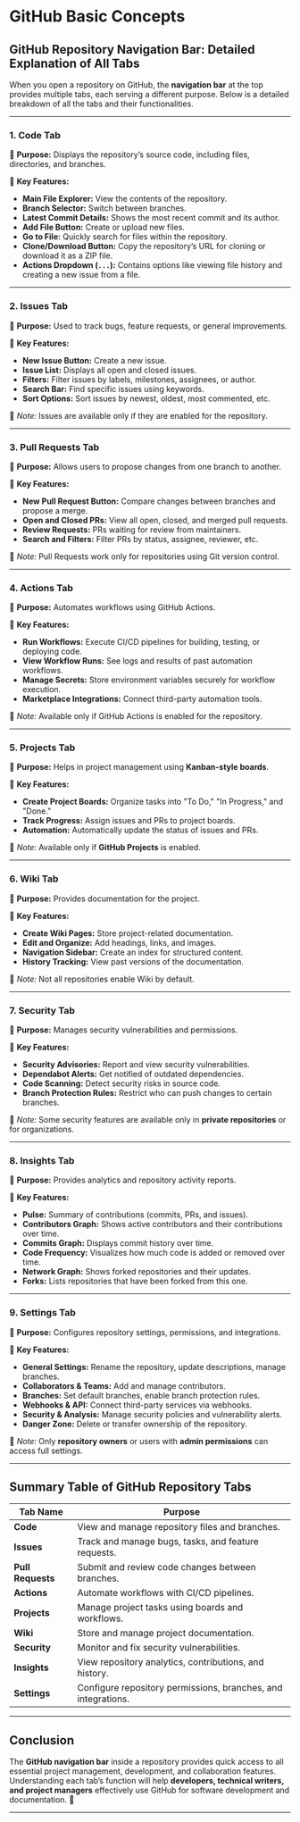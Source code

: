 # GitHub Basic Concepts

## **GitHub Repository Navigation Bar: Detailed Explanation of All Tabs**

When you open a repository on GitHub, the **navigation bar** at the top provides multiple tabs, each serving a different purpose. Below is a detailed breakdown of all the tabs and their functionalities.

---

### **1. Code Tab**

🔹 **Purpose:** Displays the repository’s source code, including files, directories, and branches.

🔹 **Key Features:**

- **Main File Explorer:** View the contents of the repository.
- **Branch Selector:** Switch between branches.
- **Latest Commit Details:** Shows the most recent commit and its author.
- **Add File Button:** Create or upload new files.
- **Go to File:** Quickly search for files within the repository.
- **Clone/Download Button:** Copy the repository’s URL for cloning or download it as a ZIP file.
- **Actions Dropdown (`...`):** Contains options like viewing file history and creating a new issue from a file.

---

### **2. Issues Tab**

🔹 **Purpose:** Used to track bugs, feature requests, or general improvements.

🔹 **Key Features:**

- **New Issue Button:** Create a new issue.
- **Issue List:** Displays all open and closed issues.
- **Filters:** Filter issues by labels, milestones, assignees, or author.
- **Search Bar:** Find specific issues using keywords.
- **Sort Options:** Sort issues by newest, oldest, most commented, etc.

📌 *Note:* Issues are available only if they are enabled for the repository.

---

### **3. Pull Requests Tab**

🔹 **Purpose:** Allows users to propose changes from one branch to another.

🔹 **Key Features:**

- **New Pull Request Button:** Compare changes between branches and propose a merge.
- **Open and Closed PRs:** View all open, closed, and merged pull requests.
- **Review Requests:** PRs waiting for review from maintainers.
- **Search and Filters:** Filter PRs by status, assignee, reviewer, etc.

📌 *Note:* Pull Requests work only for repositories using Git version control.

---

### **4. Actions Tab**

🔹 **Purpose:** Automates workflows using GitHub Actions.

🔹 **Key Features:**

- **Run Workflows:** Execute CI/CD pipelines for building, testing, or deploying code.
- **View Workflow Runs:** See logs and results of past automation workflows.
- **Manage Secrets:** Store environment variables securely for workflow execution.
- **Marketplace Integrations:** Connect third-party automation tools.

📌 *Note:* Available only if GitHub Actions is enabled for the repository.

---

### **5. Projects Tab**

🔹 **Purpose:** Helps in project management using **Kanban-style boards**.

🔹 **Key Features:**

- **Create Project Boards:** Organize tasks into "To Do," "In Progress," and "Done."
- **Track Progress:** Assign issues and PRs to project boards.
- **Automation:** Automatically update the status of issues and PRs.

📌 *Note:* Available only if **GitHub Projects** is enabled.

---

### **6. Wiki Tab**

🔹 **Purpose:** Provides documentation for the project.

🔹 **Key Features:**

- **Create Wiki Pages:** Store project-related documentation.
- **Edit and Organize:** Add headings, links, and images.
- **Navigation Sidebar:** Create an index for structured content.
- **History Tracking:** View past versions of the documentation.

📌 *Note:* Not all repositories enable Wiki by default.

---

### **7. Security Tab**

🔹 **Purpose:** Manages security vulnerabilities and permissions.

🔹 **Key Features:**

- **Security Advisories:** Report and view security vulnerabilities.
- **Dependabot Alerts:** Get notified of outdated dependencies.
- **Code Scanning:** Detect security risks in source code.
- **Branch Protection Rules:** Restrict who can push changes to certain branches.

📌 *Note:* Some security features are available only in **private repositories** or for organizations.

---

### **8. Insights Tab**

🔹 **Purpose:** Provides analytics and repository activity reports.

🔹 **Key Features:**

- **Pulse:** Summary of contributions (commits, PRs, and issues).
- **Contributors Graph:** Shows active contributors and their contributions over time.
- **Commits Graph:** Displays commit history over time.
- **Code Frequency:** Visualizes how much code is added or removed over time.
- **Network Graph:** Shows forked repositories and their updates.
- **Forks:** Lists repositories that have been forked from this one.

---

### **9. Settings Tab**

🔹 **Purpose:** Configures repository settings, permissions, and integrations.

🔹 **Key Features:**

- **General Settings:** Rename the repository, update descriptions, manage branches.
- **Collaborators & Teams:** Add and manage contributors.
- **Branches:** Set default branches, enable branch protection rules.
- **Webhooks & API:** Connect third-party services via webhooks.
- **Security & Analysis:** Manage security policies and vulnerability alerts.
- **Danger Zone:** Delete or transfer ownership of the repository.

📌 *Note:* Only **repository owners** or users with **admin permissions** can access full settings.

---

## **Summary Table of GitHub Repository Tabs**

| Tab Name | Purpose |
| --- | --- |
| **Code** | View and manage repository files and branches. |
| **Issues** | Track and manage bugs, tasks, and feature requests. |
| **Pull Requests** | Submit and review code changes between branches. |
| **Actions** | Automate workflows with CI/CD pipelines. |
| **Projects** | Manage project tasks using boards and workflows. |
| **Wiki** | Store and manage project documentation. |
| **Security** | Monitor and fix security vulnerabilities. |
| **Insights** | View repository analytics, contributions, and history. |
| **Settings** | Configure repository permissions, branches, and integrations. |

---

## **Conclusion**

The **GitHub navigation bar** inside a repository provides quick access to all essential project management, development, and collaboration features. Understanding each tab’s function will help **developers, technical writers, and project managers** effectively use GitHub for software development and documentation. 🚀

---

